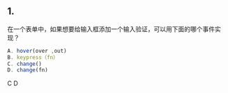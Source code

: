 ## 1.

在一个表单中，如果想要给输入框添加一个输入验证，可以用下面的哪个事件实现？

``` javascript
A. hover(over ,out)
B. keypress（fn）
C. change()
D. change(fn)
```

C D